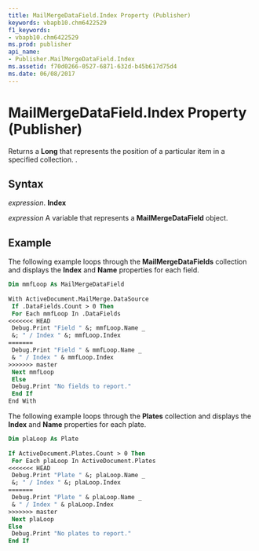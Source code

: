 ```yaml
---
title: MailMergeDataField.Index Property (Publisher)
keywords: vbapb10.chm6422529
f1_keywords:
- vbapb10.chm6422529
ms.prod: publisher
api_name:
- Publisher.MailMergeDataField.Index
ms.assetid: f70d0266-0527-6871-632d-b45b617d75d4
ms.date: 06/08/2017
---
```



# MailMergeDataField.Index Property (Publisher)

Returns a  **Long** that represents the position of a particular item in a specified collection. .


## Syntax

 _expression_. **Index**

 _expression_ A variable that represents a  **MailMergeDataField** object.


## Example

The following example loops through the  **MailMergeDataFields** collection and displays the **Index** and **Name** properties for each field.


```vb
Dim mmfLoop As MailMergeDataField 
 
With ActiveDocument.MailMerge.DataSource 
 If .DataFields.Count > 0 Then 
 For Each mmfLoop In .DataFields 
<<<<<<< HEAD
 Debug.Print "Field " &; mmfLoop.Name _ 
 &; " / Index " &; mmfLoop.Index 
=======
 Debug.Print "Field " & mmfLoop.Name _ 
 & " / Index " & mmfLoop.Index 
>>>>>>> master
 Next mmfLoop 
 Else 
 Debug.Print "No fields to report." 
 End If 
End With
```

The following example loops through the  **Plates** collection and displays the **Index** and **Name** properties for each plate.




```vb
Dim plaLoop As Plate 
 
If ActiveDocument.Plates.Count > 0 Then 
 For Each plaLoop In ActiveDocument.Plates 
<<<<<<< HEAD
 Debug.Print "Plate " &; plaLoop.Name _ 
 &; " / Index " &; plaLoop.Index 
=======
 Debug.Print "Plate " & plaLoop.Name _ 
 & " / Index " & plaLoop.Index 
>>>>>>> master
 Next plaLoop 
Else 
 Debug.Print "No plates to report." 
End If
```


